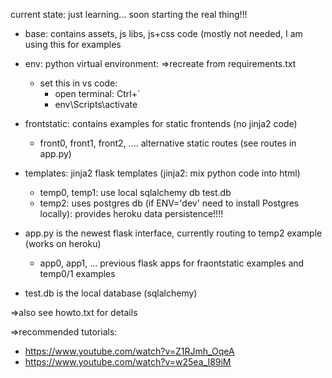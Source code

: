current state: just learning... soon starting the real thing!!!

- base: contains assets, js libs, js+css code (mostly not needed, I am using this for examples

- env: python virtual environment: =>recreate from requirements.txt

	- set this in vs code: 
		- open terminal: Ctrl+`
		- env\Scripts\activate

- frontstatic: contains examples for static frontends (no jinja2 code)
	- front0, front1, front2, .... alternative static routes (see routes in app.py)

- templates: jinja2 flask templates (jinja2: mix python code into html)
	- temp0, temp1: use local sqlalchemy db test.db
	- temp2: uses postgres db (if ENV='dev' need to install Postgres locally): provides heroku data persistence!!!!

- app.py is the newest flask interface, currently routing to temp2 example (works on heroku) 
	- app0, app1, ... previous flask apps for fraontstatic examples and temp0/1 examples

- test.db is the local database (sqlalchemy)

=>also see howto.txt for details

=>recommended tutorials:
- https://www.youtube.com/watch?v=Z1RJmh_OqeA
- https://www.youtube.com/watch?v=w25ea_I89iM











